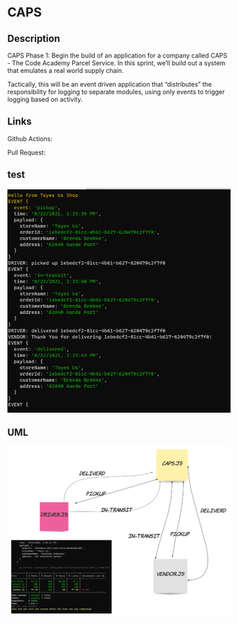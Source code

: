 # CAPS


## Description

CAPS Phase 1: Begin the build of an application for a company called CAPS - The Code Academy Parcel Service. In this sprint, we’ll build out a system that emulates a real world supply chain.

Tactically, this will be an event driven application that “distributes” the responsibility for logging to separate modules, using only events to trigger logging based on activity.

## Links

Github Actions: 

Pull Request: 

## test

![](img/testcaps.PNG)


## UML
![UML](img/uml.png)